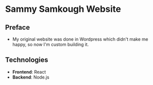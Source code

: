 # Sammy Samkough Website

## Preface

- My original website was done in Wordpress which didn't make me happy, so now I'm custom building it.

## Technologies

- **Frontend**: React
- **Backend**: Node.js
